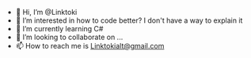 - 👋 Hi, I’m @Linktoki
- 👀 I’m interested in how to code better? I don't have a way to explain it 
- 🌱 I’m currently learning C#
- 💞️ I’m looking to collaborate on ...
- 📫 How to reach me is Linktokialt@gmail.com

<!---
Linktoki/Linktoki is a ✨ special ✨ repository because its `README.md` (this file) appears on your GitHub profile.
You can click the Preview link to take a look at your changes.
--->

